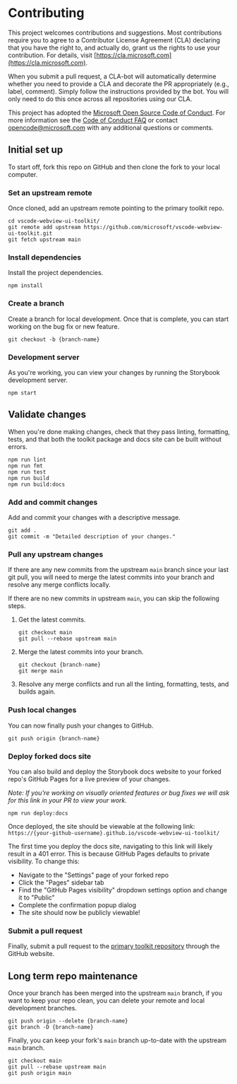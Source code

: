 # Contributing

This project welcomes contributions and suggestions. Most contributions require you to agree to a Contributor License Agreement (CLA) declaring that you have the right to, and actually do, grant us the rights to use your contribution. For details, visit [https://cla.microsoft.com](https://cla.microsoft.com).

When you submit a pull request, a CLA-bot will automatically determine whether you need to provide a CLA and decorate the PR appropriately (e.g., label, comment). Simply follow the instructions provided by the bot. You will only need to do this once across all repositories using our CLA.

This project has adopted the [Microsoft Open Source Code of Conduct](https://opensource.microsoft.com/codeofconduct/). For more information see the [Code of Conduct FAQ](https://opensource.microsoft.com/codeofconduct/faq/) or contact [opencode@microsoft.com](mailto:opencode@microsoft.com) with any additional questions or comments.

## Initial set up

To start off, fork this repo on GitHub and then clone the fork to your local computer.

### Set an upstream remote

Once cloned, add an upstream remote pointing to the primary toolkit repo.

```
cd vscode-webview-ui-toolkit/
git remote add upstream https://github.com/microsoft/vscode-webview-ui-toolkit.git
git fetch upstream main
```

### Install dependencies

Install the project dependencies.

```
npm install
```

### Create a branch

Create a branch for local development. Once that is complete, you can start working on the bug fix or new feature.

```
git checkout -b {branch-name}
```

### Development server

As you're working, you can view your changes by running the Storybook development server.

```
npm start
```

## Validate changes

When you're done making changes, check that they pass linting, formatting, tests, and that both the toolkit package and docs site can be built without errors.

```
npm run lint
npm run fmt
npm run test
npm run build
npm run build:docs
```

### Add and commit changes

Add and commit your changes with a descriptive message.

```
git add .
git commit -m "Detailed description of your changes."
```

### Pull any upstream changes

If there are any new commits from the upstream `main` branch since your last git pull, you will need to merge the latest commits into your branch and resolve any merge conflicts locally.

If there are no new commits in upstream `main`, you can skip the following steps.

1. Get the latest commits.

    ```
    git checkout main
    git pull --rebase upstream main
    ```

2. Merge the latest commits into your branch.

    ```
    git checkout {branch-name}
    git merge main
    ```

3. Resolve any merge conflicts and run all the linting, formatting, tests, and builds again.

### Push local changes

You can now finally push your changes to GitHub.

```
git push origin {branch-name}
```

### Deploy forked docs site

You can also build and deploy the Storybook docs website to your forked repo's GitHub Pages for a live preview of your changes.

_Note: If you're working on visually oriented features or bug fixes we will ask for this link in your PR to view your work._

```
npm run deploy:docs
```

Once deployed, the site should be viewable at the following link: `https://{your-github-username}.github.io/vscode-webview-ui-toolkit/`

The first time you deploy the docs site, navigating to this link will likely result in a 401 error. This is because GitHub Pages defaults to private visibility. To change this:

-   Navigate to the "Settings" page of your forked repo
-   Click the "Pages" sidebar tab
-   Find the "GitHub Pages visibility" dropdown settings option and change it to "Public"
-   Complete the confirmation popup dialog
-   The site should now be publicly viewable!

### Submit a pull request

Finally, submit a pull request to the [primary toolkit repository](https://github.com/microsoft/vscode-webview-ui-toolkit/compare) through the GitHub website.

## Long term repo maintenance

Once your branch has been merged into the upstream `main` branch, if you want to keep your repo clean, you can delete your remote and local development branches.

```
git push origin --delete {branch-name}
git branch -D {branch-name}
```

Finally, you can keep your fork's `main` branch up-to-date with the upstream `main` branch.

```
git checkout main
git pull --rebase upstream main
git push origin main
```
